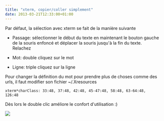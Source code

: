 ```yaml
---
title: "xterm, copier/coller simplement"
date: 2013-03-21T12:33:00+01:00
---
```

Par défaut, la sélection avec xterm se fait de la manière suivante



- Passage: sélectionner le début du texte en maintenant le bouton gauche de la souris enfoncé et déplacer la souris jusqu'à la fin du texte. Relachez

- Mot: double cliquez sur le mot

- Ligne: triple cliquez sur la ligne


Pour changer la définition du mot pour prendre plus de choses comme des urls, il faut modifier son fichier ~/.Xresources  


```
xterm*charClass: 33:48, 37:48, 42:48, 45-47:48, 58:48, 63-64:48, 126:48
```  

Dès lors le double clic améliore le confort d'utilisation :) 


<a href="http://3.bp.blogspot.com/-7PPcwLDC6IE/UUrwPmqGYGI/AAAAAAAADrk/7A2eKDQUcnM/s1600/after.jpg" imageanchor="1" ><img border="0" src="http://3.bp.blogspot.com/-7PPcwLDC6IE/UUrwPmqGYGI/AAAAAAAADrk/7A2eKDQUcnM/s320/after.jpg" /></a>
